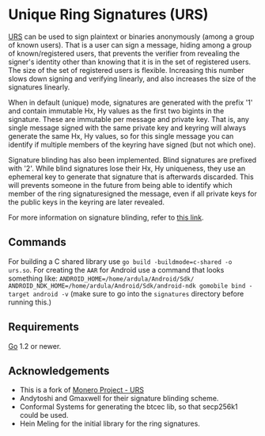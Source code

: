 Unique Ring Signatures (URS)
============================

[URS](http://web.archive.org/web/20170810111724/https://csiflabs.cs.ucdavis.edu/~hbzhang/romring.pdf) can be used to sign plaintext or binaries anonymously 
(among a group of known users). That is a user can sign a 
message, hiding among a group of known/registered users, 
that prevents the verifier from revealing the signer's 
identity other than knowing that it is in the set of 
registered users. The size of the set of registered users 
is flexible. Increasing this number slows down signing and 
verifying linearly, and also increases the size of the 
signatures linearly.

When in default (unique) mode, signatures are generated 
with the prefix '1' and contain immutable Hx, Hy values 
as the first two bigints in the signature. These are 
immutable per message and private key. That is, any 
single message signed with the same private key and 
keyring will always generate the same Hx, Hy values, so 
for this single message you can identify if multiple 
members of the keyring have signed (but not which one).

Signature blinding has also been implemented. Blind 
signatures are prefixed with '2'. While blind signatures 
lose their Hx, Hy uniqueness, they use an ephemeral key 
to generate that signature that is afterwards discarded. 
This will prevents someone in the future from being able 
to identify which member of the ring signaturesigned the
message, even if all private keys for the public keys in 
the keyring are later revealed.

For more information on signature blinding, refer to 
[this link](https://download.wpsoftware.net/bitcoin/wizardry/ringsig-blinding.txt).

## Commands
For building a C shared library use `go build -buildmode=c-shared -o urs.so`.
For creating the `AAR` for Android use a command that looks something like: `ANDROID_HOME=/home/ardula/Android/Sdk/ ANDROID_NDK_HOME=/home/ardula/Android/Sdk/android-ndk gomobile bind -target android -v` (make sure to go into the `signatures` directory before running this.)

## Requirements
[Go](http://golang.org) 1.2 or newer.

## Acknowledgements
- This is a fork of [Monero Project - URS](https://github.com/monero-project/urs/)
- Andytoshi and Gmaxwell for their signature blinding scheme.
- Conformal Systems for generating the btcec lib, so that secp256k1 could be used.
- Hein Meling for the initial library for the ring signatures.
